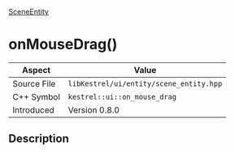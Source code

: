 [SceneEntity](index)
# onMouseDrag()
| Aspect | Value |
| --- | --- |
| Source File | `libKestrel/ui/entity/scene_entity.hpp` |
| C++ Symbol | `kestrel::ui::on_mouse_drag` |
| Introduced | Version 0.8.0 |
## Description

